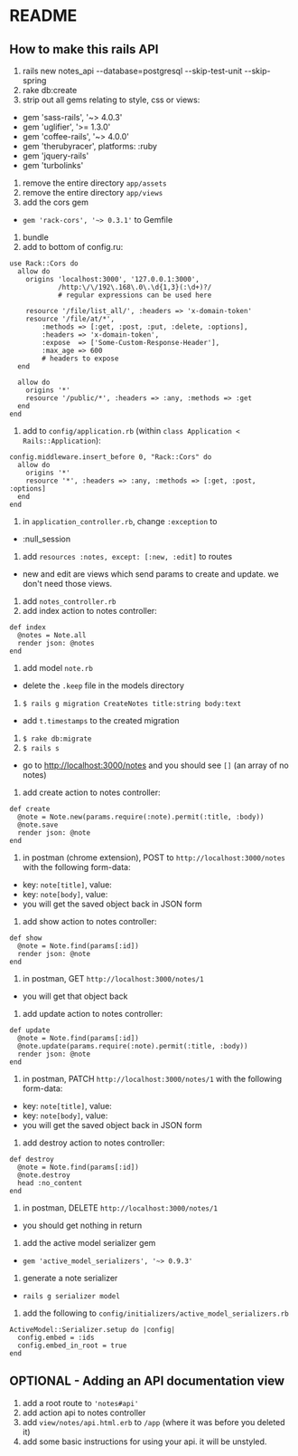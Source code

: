 # README

## How to make this rails API

1. rails new notes_api --database=postgresql --skip-test-unit --skip-spring
1. rake db:create
1. strip out all gems relating to style, css or views:
  * gem 'sass-rails', '~> 4.0.3'
  * gem 'uglifier', '>= 1.3.0'
  * gem 'coffee-rails', '~> 4.0.0'
  * gem 'therubyracer',  platforms: :ruby
  * gem 'jquery-rails'
  * gem 'turbolinks'
1. remove the entire directory `app/assets`
1. remove the entire directory `app/views`
1. add the cors gem
  * `gem 'rack-cors', '~> 0.3.1'` to Gemfile
1. bundle
1. add to bottom of config.ru:

  ```
  use Rack::Cors do
    allow do
      origins 'localhost:3000', '127.0.0.1:3000',
              /http:\/\/192\.168\.0\.\d{1,3}(:\d+)?/
              # regular expressions can be used here

      resource '/file/list_all/', :headers => 'x-domain-token'
      resource '/file/at/*',
          :methods => [:get, :post, :put, :delete, :options],
          :headers => 'x-domain-token',
          :expose  => ['Some-Custom-Response-Header'],
          :max_age => 600
          # headers to expose
    end

    allow do
      origins '*'
      resource '/public/*', :headers => :any, :methods => :get
    end
  end
  ```

1. add to `config/application.rb` (within `class Application < Rails::Application`):

  ```
  config.middleware.insert_before 0, "Rack::Cors" do
    allow do
      origins '*'
      resource '*', :headers => :any, :methods => [:get, :post, :options]
    end
  end
  ```

1. in `application_controller.rb`, change `:exception` to
  * :null_session
1. add `resources :notes, except: [:new, :edit]` to routes
  * new and edit are views which send params to create and update. we don't need those views.
1. add `notes_controller.rb`
1. add index action to notes controller:

  ```
  def index
    @notes = Note.all
    render json: @notes
  end
  ```

1. add model `note.rb`
  * delete the `.keep` file in the models directory
1. `$ rails g migration CreateNotes title:string body:text`
  * add `t.timestamps` to the created migration
1. `$ rake db:migrate`
1. `$ rails s`
  * go to [http://localhost:3000/notes](http://localhost:3000/notes) and you should see `[]` (an array of no notes)
1. add create action to notes controller:

  ```
  def create
    @note = Note.new(params.require(:note).permit(:title, :body))
    @note.save
    render json: @note
  end
  ```

1. in postman (chrome extension), POST to `http://localhost:3000/notes` with the following form-data:
  * key: `note[title]`, value: <whatever you want>
  * key: `note[body]`, value: <whatever you want>
  * you will get the saved object back in JSON form
1. add show action to notes controller:

  ```
  def show
    @note = Note.find(params[:id])
    render json: @note
  end
  ```

1. in postman, GET `http://localhost:3000/notes/1`
  * you will get that object back

1. add update action to notes controller:

  ```
  def update
    @note = Note.find(params[:id])
    @note.update(params.require(:note).permit(:title, :body))
    render json: @note
  end
  ```

1. in postman, PATCH `http://localhost:3000/notes/1` with the following form-data:
  * key: `note[title]`, value: <new whatever you want>
  * key: `note[body]`, value: <new whatever you want>
  * you will get the saved object back in JSON form
1. add destroy action to notes controller:

  ```
  def destroy
    @note = Note.find(params[:id])
    @note.destroy
    head :no_content
  end
  ```

1. in postman, DELETE `http://localhost:3000/notes/1`
  * you should get nothing in return
1. add the active model serializer gem
  * `gem 'active_model_serializers', '~> 0.9.3'`
1. generate a note serializer
  * `rails g serializer model`
1. add the following to `config/initializers/active_model_serializers.rb`

  ```
  ActiveModel::Serializer.setup do |config|
    config.embed = :ids
    config.embed_in_root = true
  end
  ```

## OPTIONAL - Adding an API documentation view

1. add a root route to `'notes#api'`
1. add action api to notes controller
1. add `view/notes/api.html.erb` to `/app` (where it was before you deleted it)
1. add some basic instructions for using your api. it will be unstyled.
